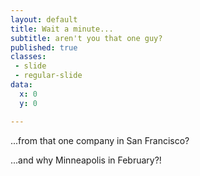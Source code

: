 ```yaml
---
layout: default
title: Wait a minute...
subtitle: aren't you that one guy?
published: true
classes:
 - slide
 - regular-slide
data:
  x: 0
  y: 0

---
```


<p>...from that one company in San Francisco?</p>
<p>...and why Minneapolis in February?!</p>